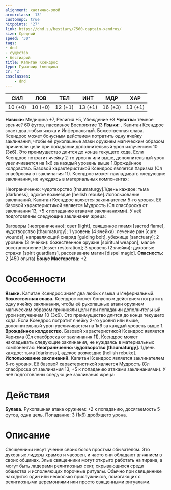 ```yaml
---
alignment: хаотично-злой
armorclass: '13'
customnpc: true
hitpoints: '27'
link: https://dnd.su/bestiary/7560-captain-xendros/
size: Средний
speed: '30'
tags:
- dnd
- существо
- бестиарий
title: Капитан Ксендрос
type: Гуманоид (женщина
cr: '2'
cssclasses:
    - dnd
---
```



| СИЛ | ЛОВ | ТЕЛ | ИНТ | МДР | ХАР |
|---|---|---|---|---|---|
| 10 (+0) | 10 (+0) | 12 (+1) | 13 (+1) | 16 (+3) | 13 (+1) |
**Навыки:** Медицина +7, Религия +5, Убеждение +3
**Чувства:** тёмное зрение? 60 футов, пассивное Восприятие 13
**Языки:** . Капитан Ксендрос знает два любых языка и Инфернальный.
Божественная слава. Ксендрос может бонусным действием потратить одну ячейку заклинания, чтобы её рукопашные атаки оружием магическим образом причиняли цели при попадании дополнительный урон излучением 10 (3к6). Это преимущество длится до конца текущего хода. Если Ксендрос потратит ячейку 2-го уровня или выше, дополнительный урон увеличивается на 1к6 за каждый уровень выше 1.Врождённое колдовство. Базовой характеристикой Ксендрос является Харизма (Сл спасброска от заклинания 11). Ксендрос может накладывать следующие заклинания, не нуждаясь в материальных компонентах:


Неограниченно: чудотворство [thaumaturgy].1/день каждое: тьма [darkness], адское возмездие [hellish rebuke].Использование заклинаний. Капитан Ксендрос является заклинателем 5-го уровня. Её базовой характеристикой является Мудрость (Сл спасброска от заклинания 13, +5 к попаданию атаками заклинаниями). У неё подготовлены следующие заклинания жреца:

Заговоры (неограниченно): свет [light], священное пламя [sacred flame], чудотворство [thaumaturgy];
1 уровень (4 ячейки): лечение ран [cure wounds], направляющий снаряд [guiding bolt], убежище [sanctuary];
2 уровень (3 ячейки): божественное оружие [spiritual weapon], малое восстановление [lesser restoration];
3 уровень (2 ячейки): духовные стражи [spirit guardians], рассеивание магии [dispel magic].
**Опасность:** 2 (450 опыта)
**Бонус Мастерства:** +2


# Особенности
**Языки.** Капитан Ксендрос знает два любых языка и Инфернальный.
**Божественная слава.** Ксендрос может бонусным действием потратить одну ячейку заклинания, чтобы её рукопашные атаки оружием магическим образом причиняли цели при попадании дополнительный урон излучением 10 (3к6). Это преимущество длится до конца текущего хода. Если Ксендрос потратит ячейку 2-го уровня или выше, дополнительный урон увеличивается на 1к6 за каждый уровень выше 1.
**Врождённое колдовство.** Базовой характеристикой Ксендрос является Харизма (Сл спасброска от заклинания 11). Ксендрос может накладывать следующие заклинания, не нуждаясь в материальных компонентах:
**Неограниченно: чудотворство [thaumaturgy].** 1/день каждое: тьма [darkness], адское возмездие [hellish rebuke].
**Использование заклинаний.** Капитан Ксендрос является заклинателем 5-го уровня. Её базовой характеристикой является Мудрость (Сл спасброска от заклинания 13, +5 к попаданию атаками заклинаниями). У неё подготовлены следующие заклинания жреца:


# Действия
**Булава.** Рукопашная атака оружием: +2 к попаданию, досягаемость 5 футов, одна цель. Попадание: 3 (1к6) дробящего урона.


# Описание
Священники несут учение своих богов простым обывателям. Это духовные лидеры храмов и часовен, и часто они обладают влиянием в своих общинах. Злые священники могут открыто работать на тирана, а могут быть лидерами религиозных сект, скрывающихся среди общества и исполняющих порочные ритуалы. Обычно при священнике находится один или несколько прислужников, помогающих с религиозными церемониями или просто священными ритуалами.